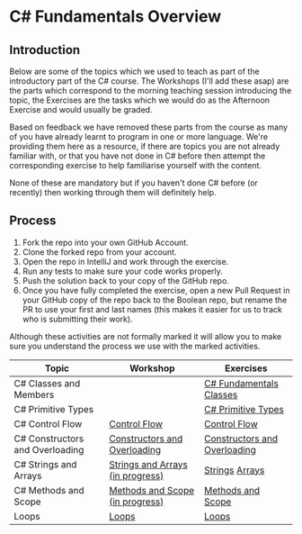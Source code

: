# C# Fundamentals Overview

## Introduction

Below are some of the topics which we used to teach as part of the introductory part of the C# course. The Workshops (I'll add these asap) are the parts which correspond to the morning teaching session introducing the topic, the Exercises are the tasks which we would do as the Afternoon Exercise and would usually be graded.

Based on feedback we have removed these parts from the course as many of you have already learnt to program in one or more language. We're providing them here as a resource, if there are topics you are not already familiar with, or that you have not done in C# before then attempt the corresponding exercise to help familiarise yourself with the content.

None of these are mandatory but if you haven't done C# before (or recently) then working through them will definitely help.

## Process

1. Fork the repo into your own GitHub Account.
2. Clone the forked repo from your account.
3. Open the repo in IntelliJ and work through the exercise.
4. Run any tests to make sure your code works properly.
5. Push the solution back to your copy of the GitHub repo.
6. Once you have fully completed the exercise, open a new Pull Request in your GitHub copy of the repo back to the Boolean repo, but rename the PR to use your first and last names (this makes it easier for us to track who is submitting their work).

Although these activities are not formally marked it will allow you to make sure you understand the process we use with the marked activities.

| Topic                           | Workshop                                                                                                            | Exercises                                                                                                                               |
| ------------------------------- | ------------------------------------------------------------------------------------------------------------------- | --------------------------------------------------------------------------------------------------------------------------------------- |
| C# Classes and Members          |                                                                                                                     | [C# Fundamentals Classes](https://github.com/boolean-uk/csharp-fundamentals-class-members)                                              |
| C# Primitive Types              |                                                                                                                     | [C# Primitive Types](https://github.com/boolean-uk/csharp-fundamentals-primitive-types)                                                 |
| C# Control Flow                 | [Control Flow](https://github.com/boolean-uk/csharp-fundamentals-control-flow-workshop)               | [Control Flow](https://github.com/boolean-uk/csharp-fundamentals-control-flow)                                                          |
| C# Constructors and Overloading | [Constructors and Overloading](https://github.com/boolean-uk/csharp-fundamentals-constructors-overloading-workshop) | [Constructors and Overloading](https://github.com/boolean-uk/csharp-fundamentals-constructors-overloading)                              |
| C# Strings and Arrays           | [Strings and Arrays (in progress)](https://github.com/boolean-uk/csharp-fundamentals-strings-and-arrays-workshop)   | [Strings](https://github.com/boolean-uk/csharp-fundamentals-strings) [Arrays](https://github.com/boolean-uk/csharp-fundamentals-arrays) |
| C# Methods and Scope            | [Methods and Scope (in progress)](https://github.com/boolean-uk/csharp-fundamentals-methods-workshop)               | [Methods and Scope](https://github.com/boolean-uk/csharp-fundamentals-methods)                                                          |
| Loops                           | [Loops](https://github.com/boolean-uk/csharp-fundamentals-loops-workshop)                                           | [Loops](https://github.com/boolean-uk/csharp-fundamentals-loops)                                                                        |
